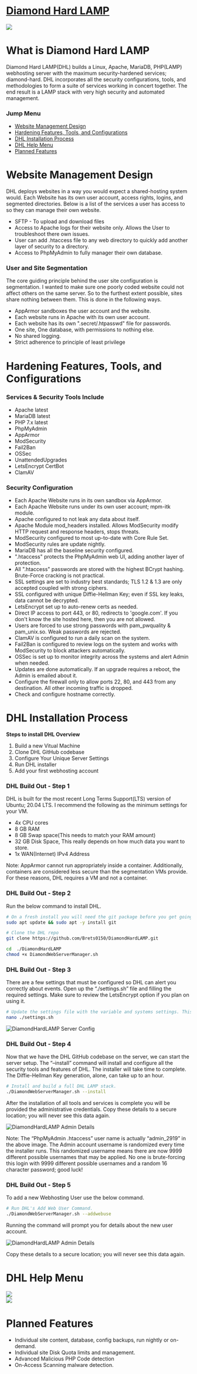 # [**Diamond Hard LAMP**](https://cybergladius.com/diamond-hard-lamp/)

<div align="center">
    <div style="display: flex; align-items: flex-start;">
        <img align=top src="https://cybergladius.com/wp-content/uploads/2021/11/DHL_logo_2-600x518.png" />
    </div>
</div>

# 
# What is Diamond Hard LAMP
Diamond Hard LAMP(DHL) builds a Linux, Apache, MariaDB, PHP(LAMP) webhosting server with the maximum security-hardened services; diamond-hard. DHL incorporates all the security configurations, tools, and methodologies to form a suite of services working in concert together. The end result is a LAMP stack with very high security and automated management.

### Jump Menu
- [Website Management Design](#website-management-design)
- [Hardening Features, Tools, and Configurations](#hardening-features-tools-and-configurations)
- [DHL Installation Process](#dhl-installation-process)
- [DHL Help Menu](#dhl-help-menu)
- [Planned Features](#planned-features)

# Website Management Design

DHL deploys websites in a way you would expect a shared-hosting system would. Each Website has its own user account, access rights, logins, and segmented directories. Below is a list of the services a user has access to so they can manage their own website.

 - SFTP - To upload and download files
 - Access to Apache logs for their website only. Allows the User to troubleshoot there own issues.
 - User can add .htaccess file to any web directory to quickly add another layer of security to a directory.
 - Access to PhpMyAdmin to fully manager their own database.

### User and Site Segmentation
The core guiding principle behind the user site configuration is segmentation. I wanted to make sure one poorly coded website could not affect others on the same server. So to the furthest extent possible, sites share nothing between them. This is done in the following ways.

 - AppArmor sandboxes the user account and the website.
 - Each website runs in Apache with its own user account.
 - Each website has its own ".secret/.htpasswd" file for passwords.
 - One site, One database, with permissions to nothing else.
 - No shared logging.
 - Strict adherence to principle of least privilege

# 

# Hardening Features, Tools, and Configurations
### Services & Security Tools Include 
 - Apache latest
 - MariaDB latest
 - PHP 7.x latest
 - PhpMyAdmin
 - AppArmor
 - ModSecurity
 - Fail2Ban
 - OSSec
 - UnattendedUpgrades
 - LetsEncrypt CertBot
 - ClamAV

### Security Configuration  
- Each Apache Website runs in its own sandbox via AppArmor.
- Each Apache Website runs under its own user account; mpm-itk module.
- Apache configured to not leak any data about itself.
- Apache Module mod_headers installed. Allows ModSecurity modify HTTP request and response headers, stops threats.
- ModSecurity configured to most up-to-date with Core Rule Set.
- ModSecurity rules are update nightly.
- MariaDB has all the baseline security configured. 
- ".htaccess" protects the PhpMyAdmin web UI, adding another layer of protection.
- All ".htaccess" passwords are stored with the highest BCrypt hashing. Brute-Force cracking is not practical.
- SSL settings are set to industry best standards; TLS 1.2 & 1.3 are only accepted coupled with strong ciphers. 
- SSL configured with unique Diffie-Hellman Key; even if SSL key leaks, data cannot be decrypted.
- LetsEncrypt set up to auto-renew certs as needed.
- Direct IP access to port 443, or 80, redirects to 'google.com'. If you don't know the site hosted here, then you are not allowed.
- Users are forced to use strong passwords with pam_pwquality & pam_unix.so. Weak passwords are rejected.
- ClamAV is configured to run a daily scan on the system.
- Fail2Ban is configured to review logs on the system and works with ModSecurity to block attackers automatically.
- OSSec is set up to monitor integrity across the systems and alert Admin when needed. 
- Updates are done automatically. If an upgrade requires a reboot, the Admin is emailed about it.
- Configure the firewall only to allow ports 22, 80, and 443 from any destination. All other incoming traffic is dropped.
- Check and configure hostname correctly.

# 

# DHL Installation Process
**Steps to install DHL Overview**

1. Build a new Vitual Machine
2. Clone DHL GitHub codebase
3. Configure Your Unique Server Settings
4. Run DHL installer
5. Add your first webhosting account

### DHL Build Out - Step 1
DHL is built for the most recent Long Terms Support(LTS) version of Ubuntu; 20.04 LTS. I recommend the following as the minimum settings for your VM.
- 4x CPU cores
- 8 GB RAM
- 8 GB Swap space(This needs to match your RAM amount)
- 32 GB Disk Space, This really depends on how much data you want to store.
- 1x WAN(Internet) IPv4 Address

Note: AppArmor cannot run appropriately inside a container. Additionally, containers are considered less secure than the segmentation VMs provide. For these reasons, DHL requires a VM and not a container.

###  DHL Build Out - Step 2
Run the below command to install DHL.
```bash
# On a fresh install you will need the git package before you get going. 
sudo apt update && sudo apt -y install git

# Clone the DHL repo
git clone https://github.com/Brets0150/DiamondHardLAMP.git

cd  ./DiamondHardLAMP
chmod +x DiamondWebServerManager.sh
```

###  DHL Build Out - Step 3
There are a few settings that must be configured so DHL can alert you correctly about events. Open up the “./settings.sh” file and filling the required settings. Make sure to review the LetsEncrypt option if you plan on using it.

```bash
# Update the settings file with the variable and systems settings. This MUST be updated!
nano ./settings.sh
```
![DiamondHardLAMP Server Config](https://cybergladius.com/wp-content/uploads/2021/11/dhl_settings-1024x207.png)

###  DHL Build Out - Step 4
Now that we have the DHL GitHub codebase on the server, we can start the server setup. The “–install” command will install and configure all the security tools and features of DHL. The installer will take time to complete. The Diffie-Hellman Key generation, alone, can take up to an hour.

```bash
# Install and build a full DHL LAMP stack. 
./DiamondWebServerManager.sh --install
```

After the installation of all tools and services is complete you will be provided the administrative credentials. Copy these details to a secure location; you will never see this data again.

![DiamondHardLAMP Admin Details](https://cybergladius.com/wp-content/uploads/2021/11/dhl_install_complete.png)

Note: The “PhpMyAdmin .htaccess” user name is actually “admin_2919” in the above image. The Admin account username is randomized every time the installer runs. This randomized username means there are now 9999 different possible usernames that may be applied. No one is brute-forcing this login with 9999 different possible usernames and a random 16 character password; good luck!

###  DHL Build Out - Step 5
To add a new Webhosting User use the below command.

```bash
# Run DHL's Add Web User Command. 
./DiamondWebServerManager.sh --addwebuse
```

Running the command will prompt you for details about the new user account. 

![DiamondHardLAMP Admin Details](https://cybergladius.com/wp-content/uploads/2021/12/dhl_addwebuser.png)

Copy these details to a secure location; you will never see this data again. 

# 

# DHL Help Menu

<div align="center">
    <div style="display: flex; align-items: flex-start;">
        <img align=top src="https://cybergladius.com/wp-content/uploads/2021/12/dhl_assci_log.png" />
    </div>
</div>

<div align="center">
    <div style="display: flex; align-items: flex-start;">
        <img align=top src="https://cybergladius.com/wp-content/uploads/2021/12/dhl_help-menu.png" />
    </div>
</div>

# 

# Planned Features
- Individual site content, database, config backups, run nightly or on-demand.
- Individual site Disk Quota limits and management.
- Advanced Malicious PHP Code detection
- On-Access Scanning malware detection.

# 
